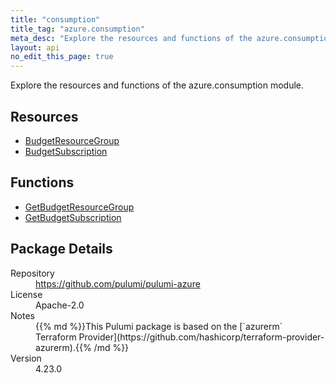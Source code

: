 ```yaml
---
title: "consumption"
title_tag: "azure.consumption"
meta_desc: "Explore the resources and functions of the azure.consumption module."
layout: api
no_edit_this_page: true
---
```


<!-- WARNING: this file was generated by Pulumi Docs Generator. -->
<!-- Do not edit by hand unless you're certain you know what you are doing! -->

Explore the resources and functions of the azure.consumption module.

<h2 id="resources">Resources</h2>
<ul class="api">
    <li><a href="budgetresourcegroup" title="BudgetResourceGroup"><span class="api-symbol api-symbol--resource"></span>BudgetResourceGroup</a></li>
    <li><a href="budgetsubscription" title="BudgetSubscription"><span class="api-symbol api-symbol--resource"></span>BudgetSubscription</a></li>
</ul>

<h2 id="functions">Functions</h2>
<ul class="api">
    <li><a href="getbudgetresourcegroup" title="GetBudgetResourceGroup"><span class="api-symbol api-symbol--function"></span>GetBudgetResourceGroup</a></li>
    <li><a href="getbudgetsubscription" title="GetBudgetSubscription"><span class="api-symbol api-symbol--function"></span>GetBudgetSubscription</a></li>
</ul>

<h2 id="package-details">Package Details</h2>
<dl class="package-details">
	<dt>Repository</dt>
	<dd><a href="https://github.com/pulumi/pulumi-azure">https://github.com/pulumi/pulumi-azure</a></dd>
	<dt>License</dt>
	<dd>Apache-2.0</dd>
	<dt>Notes</dt>
	<dd>{{% md %}}This Pulumi package is based on the [`azurerm` Terraform Provider](https://github.com/hashicorp/terraform-provider-azurerm).{{% /md %}}</dd>
	<dt>Version</dt>
	<dd>4.23.0</dd>
</dl>

